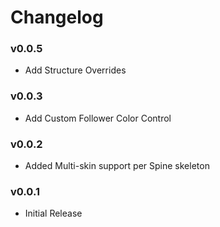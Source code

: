 # Changelog

### v0.0.5
- Add Structure Overrides

### v0.0.3
- Add Custom Follower Color Control

### v0.0.2
- Added Multi-skin support per Spine skeleton

### v0.0.1
- Initial Release